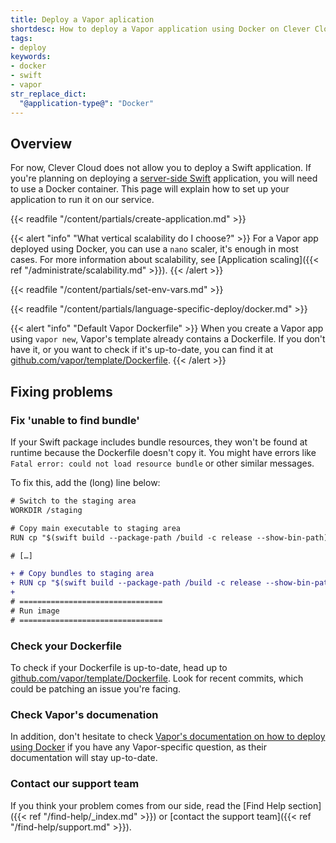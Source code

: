 ```yaml
---
title: Deploy a Vapor aplication
shortdesc: How to deploy a Vapor application using Docker on Clever Cloud.
tags:
- deploy
keywords:
- docker
- swift
- vapor
str_replace_dict:
  "@application-type@": "Docker"
---
```


## Overview

For now, Clever Cloud does not allow you to deploy a Swift application. If you're planning on deploying a [server-side Swift](https://swift.org/server/) application, you will need to use a Docker container. This page will explain how to set up your application to run it on our service.

{{< readfile "/content/partials/create-application.md" >}}

{{< alert "info" "What vertical scalability do I choose?" >}}
For a Vapor app deployed using Docker, you can use a `nano` scaler, it's enough in most cases. For more information about scalability, see [Application scaling]({{< ref "/administrate/scalability.md" >}}).
{{< /alert >}}

{{< readfile "/content/partials/set-env-vars.md" >}}

{{< readfile "/content/partials/language-specific-deploy/docker.md" >}}

{{< alert "info" "Default Vapor Dockerfile" >}}
When you create a Vapor app using `vapor new`, Vapor's template already contains a Dockerfile. If you don't have it, or you want to check if it's up-to-date, you can find it at [github.com/vapor/template/Dockerfile](https://github.com/vapor/template/blob/d94759af430949cbcf4e4e70efc58ff1cfd9dc8d/Dockerfile).
{{< /alert >}}

## Fixing problems

### Fix 'unable to find bundle'

If your Swift package includes bundle resources, they won't be found at runtime because the Dockerfile doesn't copy it. You might have errors like `Fatal error: could not load resource bundle` or other similar messages.

To fix this, add the (long) line below:

```diff
# Switch to the staging area
WORKDIR /staging

# Copy main executable to staging area
RUN cp "$(swift build --package-path /build -c release --show-bin-path)/Run" ./

# […]

+ # Copy bundles to staging area
+ RUN cp "$(swift build --package-path /build -c release --show-bin-path)/*.bundle" ./ 2>/dev/null || :
+
# ================================
# Run image
# ================================
```

### Check your Dockerfile

To check if your Dockerfile is up-to-date, head up to [github.com/vapor/template/Dockerfile](https://github.com/vapor/template/blob/d94759af430949cbcf4e4e70efc58ff1cfd9dc8d/Dockerfile). Look for recent commits, which could be patching an issue you're facing.

### Check Vapor's documenation

In addition, don't hesitate to check [Vapor's documentation on how to deploy using Docker](https://docs.vapor.codes/4.0/deploy/docker/) if you have any Vapor-specific question, as their documentation will stay up-to-date.

### Contact our support team

If you think your problem comes from our side, read the [Find Help section]({{< ref "/find-help/_index.md" >}}) or [contact the support team]({{< ref "/find-help/support.md" >}}).
